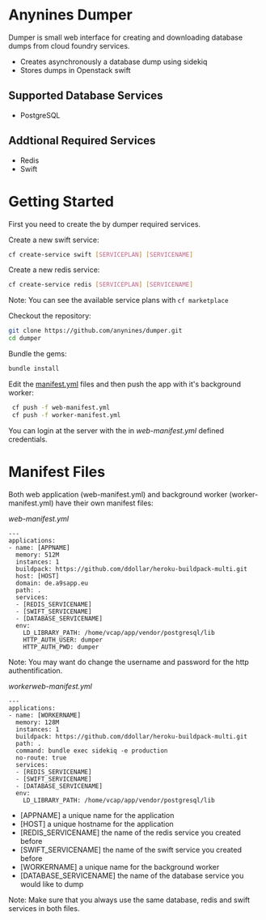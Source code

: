 Anynines Dumper
====

Dumper is small web interface for creating and downloading database dumps from cloud foundry services.

  - Creates asynchronously a database dump using sidekiq
  - Stores dumps in Openstack swift

Supported Database Services
----
  - PostgreSQL

Addtional Required Services
----
  - Redis
  - Swift

Getting Started
====

First you need to create the by dumper required services.

Create a new swift service:
```sh
cf create-service swift [SERVICEPLAN] [SERVICENAME]
```

Create a new redis service:
```sh
cf create-service redis [SERVICEPLAN] [SERVICENAME]
```

Note: You can see the available service plans with ```cf marketplace```

Checkout the repository:
```sh
git clone https://github.com/anynines/dumper.git
cd dumper
```
Bundle the gems:
```sh
bundle install
```

Edit the [manifest.yml](#manifest-files) files and then push the app with it's background worker:
```sh
 cf push -f web-manifest.yml
 cf push -f worker-manifest.yml
```
You can login at the server with the in *web-manifest.yml* defined credentials.

Manifest Files
====
Both web application (web-manifest.yml) and background worker (worker-manifest.yml) have their own manifest files:

*web-manifest.yml*
```
---
applications:
- name: [APPNAME]
  memory: 512M
  instances: 1
  buildpack: https://github.com/ddollar/heroku-buildpack-multi.git
  host: [HOST]
  domain: de.a9sapp.eu
  path: .
  services:
  - [REDIS_SERVICENAME]
  - [SWIFT_SERVICENAME]
  - [DATABASE_SERVICENAME]
  env:
    LD_LIBRARY_PATH: /home/vcap/app/vendor/postgresql/lib
    HTTP_AUTH_USER: dumper
    HTTP_AUTH_PWD: dumper
```

Note: You may want do change the username and password for the http authentification.

*workerweb-manifest.yml*
```
---
applications:
- name: [WORKERNAME]
  memory: 128M
  instances: 1
  buildpack: https://github.com/ddollar/heroku-buildpack-multi.git
  path: .
  command: bundle exec sidekiq -e production
  no-route: true
  services:
  - [REDIS_SERVICENAME]
  - [SWIFT_SERVICENAME]
  - [DATABASE_SERVICENAME]
  env:
    LD_LIBRARY_PATH: /home/vcap/app/vendor/postgresql/lib
```

* [APPNAME] a unique name for the application
* [HOST] a unique hostname for the application
* [REDIS_SERVICENAME] the name of the redis service you created before
* [SWIFT_SERVICENAME] the name of the swift service you created before
* [WORKERNAME] a unique name for the background worker
* [DATABASE_SERVICENAME] the name of the database service you would like to dump

Note: Make sure that you always use the same database, redis and swift services in both files.
